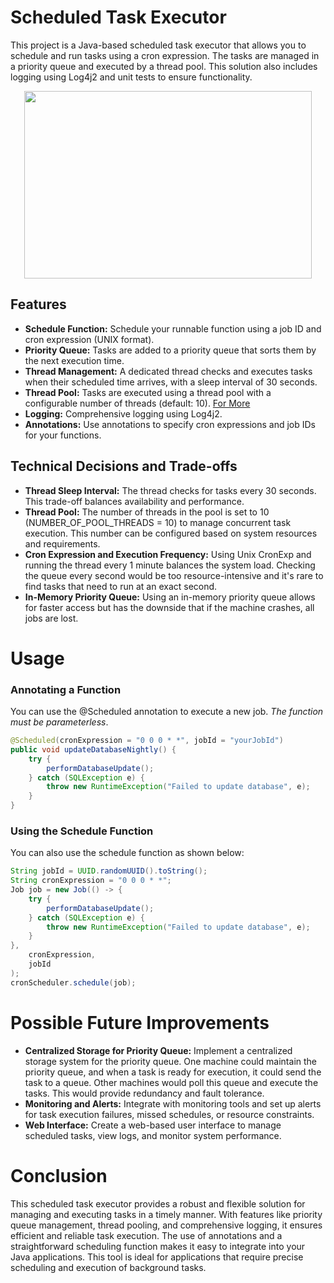 # Scheduled Task Executor

This project is a Java-based scheduled task executor that allows you to schedule and run tasks using a cron expression. The tasks are managed in a priority queue and executed by a thread pool. This solution also includes logging using Log4j2 and unit tests to ensure functionality.

<p align="center">
  <img width="460" height="300" src="https://github.com/user-attachments/assets/45f602f9-80c2-4658-922e-ead760b48e79">
</p>

## Features

- **Schedule Function:** Schedule your runnable function using a job ID and cron expression (UNIX format).
- **Priority Queue:** Tasks are added to a priority queue that sorts them by the next execution time.
- **Thread Management:** A dedicated thread checks and executes tasks when their scheduled time arrives, with a sleep interval of 30 seconds.
- **Thread Pool:** Tasks are executed using a thread pool with a configurable number of threads (default: 10). [For More](https://backendhance.com/en/blog/2023/optimal-thread-pool-size/)
- **Logging:** Comprehensive logging using Log4j2.
- **Annotations:** Use annotations to specify cron expressions and job IDs for your functions.

## Technical Decisions and Trade-offs

- **Thread Sleep Interval:** The thread checks for tasks every 30 seconds. This trade-off balances availability and performance.
- **Thread Pool:** The number of threads in the pool is set to 10 (NUMBER_OF_POOL_THREADS = 10) to manage concurrent task execution. This number can be configured based on system resources and requirements.
- **Cron Expression and Execution Frequency:** Using Unix CronExp and running the thread every 1 minute balances the system load. Checking the queue every second would be too resource-intensive and it's rare to find tasks that need to run at an exact second.
- **In-Memory Priority Queue:** Using an in-memory priority queue allows for faster access but has the downside that if the machine crashes, all jobs are lost.

# Usage

### Annotating a Function <br/>
You can use the @Scheduled annotation to execute a new job. *The function must be parameterless*.

```java
@Scheduled(cronExpression = "0 0 0 * *", jobId = "yourJobId")
public void updateDatabaseNightly() {
    try {
        performDatabaseUpdate();
    } catch (SQLException e) {
        throw new RuntimeException("Failed to update database", e);
    }
}
```
### Using the Schedule Function <br/>
You can also use the schedule function as shown below:

```java
String jobId = UUID.randomUUID().toString();
String cronExpression = "0 0 0 * *";
Job job = new Job(() -> {
    try {
        performDatabaseUpdate();
    } catch (SQLException e) {
        throw new RuntimeException("Failed to update database", e);
    }
},
    cronExpression,
    jobId
);
cronScheduler.schedule(job);
```

# Possible Future Improvements

- **Centralized Storage for Priority Queue:** Implement a centralized storage system for the priority queue. One machine could maintain the priority queue, and when a task is ready for execution, it could send the task to a queue. Other machines would poll this queue and execute the tasks. This would provide redundancy and fault tolerance.
- **Monitoring and Alerts:** Integrate with monitoring tools and set up alerts for task execution failures, missed schedules, or resource constraints.
- **Web Interface:** Create a web-based user interface to manage scheduled tasks, view logs, and monitor system performance.

# Conclusion
This scheduled task executor provides a robust and flexible solution for managing and executing tasks in a timely manner. With features like priority queue management, thread pooling, and comprehensive logging, it ensures efficient and reliable task execution. The use of annotations and a straightforward scheduling function makes it easy to integrate into your Java applications. This tool is ideal for applications that require precise scheduling and execution of background tasks.
